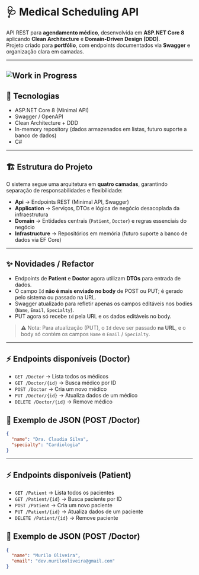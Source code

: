 # 🩺 Medical Scheduling API

API REST para **agendamento médico**, desenvolvida em **ASP.NET Core 8** aplicando **Clean Architecture** e **Domain-Driven Design (DDD)**.  
Projeto criado para **portfólio**, com endpoints documentados via **Swagger** e organização clara em camadas.

---
![Work in Progress](https://img.shields.io/badge/status-WIP-yellow)
---

## 🚀 Tecnologias
- ASP.NET Core 8 (Minimal API)  
- Swagger / OpenAPI  
- Clean Architecture + DDD  
- In-memory repository (dados armazenados em listas, futuro suporte a banco de dados)  
- C#  

---

## 🏗️ Estrutura do Projeto

O sistema segue uma arquitetura em **quatro camadas**, garantindo separação de responsabilidades e flexibilidade:

- **Api** → Endpoints REST (Minimal API, Swagger)  
- **Application** → Serviços, DTOs e lógica de negócio desacoplada da infraestrutura  
- **Domain** → Entidades centrais (`Patient`, `Doctor`) e regras essenciais do negócio  
- **Infrastructure** → Repositórios em memória (futuro suporte a banco de dados via EF Core)  

---

## ✨ Novidades / Refactor

- Endpoints de **Patient** e **Doctor** agora utilizam **DTOs** para entrada de dados.  
- O campo `Id` **não é mais enviado no body** de POST ou PUT; é gerado pelo sistema ou passado na URL.  
- Swagger atualizado para refletir apenas os campos editáveis nos bodies (`Name`, `Email`, `Specialty`).  
- PUT agora só recebe `Id` pela URL e os dados editáveis no body.

> ⚠️ Nota: Para atualização (PUT), o `Id` deve ser passado **na URL**, e o body só contém os campos `Name` e `Email` / `Specialty`.

---

## ⚡ Endpoints disponíveis (Doctor)
- `GET /Doctor` → Lista todos os médicos  
- `GET /Doctor/{id}` → Busca médico por ID  
- `POST /Doctor` → Cria um novo médico  
- `PUT /Doctor/{id}` → Atualiza dados de um médico  
- `DELETE /Doctor/{id}` → Remove médico  

## 📖 Exemplo de JSON (POST /Doctor)
```json
{
  "name": "Dra. Claudia Silva",
  "specialty": "Cardiologia"
}
````
---
## ⚡ Endpoints disponíveis (Patient)
- `GET /Patient` → Lista todos os pacientes  
- `GET /Patient/{id}` → Busca paciente por ID  
- `POST /Patient` → Cria um novo paciente  
- `PUT /Patient/{id}` → Atualiza dados de um paciente  
- `DELETE /Patient/{id}` → Remove paciente  

## 📖 Exemplo de JSON (POST /Doctor)
```json
{
  "name": "Murilo Oliveira",
  "email": "dev.murilooliveira@gmail.com"
}
